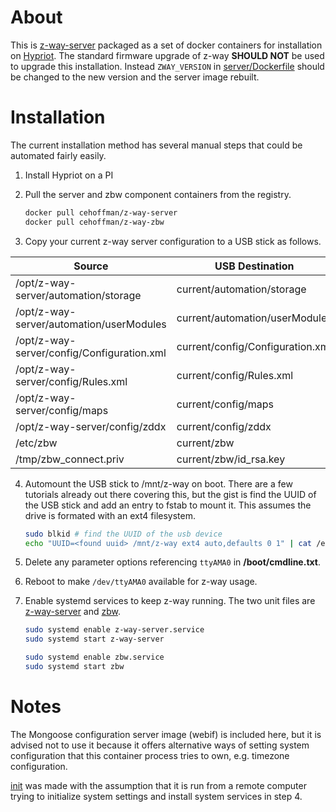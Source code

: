 # About

This is [z-way-server](http://razberry.z-wave.me/index.php?id=24) packaged as
a set of docker containers for installation on
[Hypriot](http://blog.hypriot.com/). The standard firmware upgrade of z-way
**SHOULD NOT** be used to upgrade this installation. Instead `ZWAY_VERSION` in
[server/Dockerfile](server/Dockerfile) should be changed to the new version and
the server image rebuilt.

# Installation

The current installation method has several manual steps that could be
automated fairly easily.

1. Install Hypriot on a PI

2. Pull the server and zbw component containers from the registry.

    ~~~sh
    docker pull cehoffman/z-way-server
    docker pull cehoffman/z-way-zbw
    ~~~

3. Copy your current z-way server configuration to a USB stick as follows.

| Source                                     | USB Destination                  |
| ---                                        | ---                              |
| /opt/z-way-server/automation/storage       | current/automation/storage       |
| /opt/z-way-server/automation/userModules   | current/automation/userModules   |
| /opt/z-way-server/config/Configuration.xml | current/config/Configuration.xml |
| /opt/z-way-server/config/Rules.xml         | current/config/Rules.xml         |
| /opt/z-way-server/config/maps              | current/config/maps              |
| /opt/z-way-server/config/zddx              | current/config/zddx              |
| /etc/zbw                                   | current/zbw                      |
| /tmp/zbw_connect.priv                      | current/zbw/id_rsa.key           |

4. Automount the USB stick to /mnt/z-way on boot. There are a few tutorials
   already out there covering this, but the gist is find the UUID of the USB
   stick and add an entry to fstab to mount it. This assumes the drive is
   formated with an ext4 filesystem.

   ~~~sh
   sudo blkid # find the UUID of the usb device
   echo "UUID=<found uuid> /mnt/z-way ext4 auto,defaults 0 1" | cat /etc/fstab - | sudo tee /etc/fstab
   ~~~

5. Delete any parameter options referencing `ttyAMA0` in **/boot/cmdline.txt**.

6. Reboot to make `/dev/ttyAMA0` available for z-way usage.

7. Enable systemd services to keep z-way running. The two unit files are
   [z-way-server](https://github.com/cehoffman/z-way-docker/blob/master/server/z-way-server.service) and [zbw](https://gitub.com/cehoffman/z-way-docker/blob/master/zbw/zbw.service).

    ~~~sh
    sudo systemd enable z-way-server.service
    sudo systemd start z-way-server

    sudo systemd enable zbw.service
    sudo systemd start zbw
    ~~~

# Notes

The Mongoose configuration server image (webif) is included here, but it is
advised not to use it because it offers alternative ways of setting system
configuration that this container process tries to own, e.g. timezone
configuration.

[init](init) was made with the assumption that it is run from a remote computer
trying to initialize system settings and install system services in step 4.
